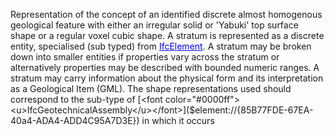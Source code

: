 Representation of the concept of an identified discrete almost homogenous geological feature with either an irregular solid or 'Yabuki' top surface shape or a regular voxel cubic shape. A stratum is represented as a discrete entity, specialised (sub typed) from [<font color="#0000ff"><u>IfcElement</u></font>]($element://{B8038DA1-0F9B-4585-AF55-52C23EBB33CD}). A stratum may be broken down into smaller entities if properties vary across the stratum or alternatively properties may be described with bounded numeric ranges. A stratum may carry information about the physical form and its interpretation as a Geological Item (GML).
The shape representations used should correspond to the sub-type of [<font color="#0000ff"><u>IfcGeotechnicalAssembly</u></font>]($element://{85B77FDE-67EA-40a4-ADA4-ADD4C95A7D3E}) in which it occurs
